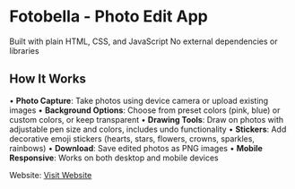 # Fotobella - Photo Edit App

Built with plain HTML, CSS, and JavaScript
No external dependencies or libraries

## How It Works

• **Photo Capture**: Take photos using device camera or upload existing images
• **Background Options**: Choose from preset colors (pink, blue) or custom colors, or keep transparent
• **Drawing Tools**: Draw on photos with adjustable pen size and colors, includes undo functionality
• **Stickers**: Add decorative emoji stickers (hearts, stars, flowers, crowns, sparkles, rainbows)
• **Download**: Save edited photos as PNG images
• **Mobile Responsive**: Works on both desktop and mobile devices

Website: [Visit Website](https://fotobella.netlify.app/)
